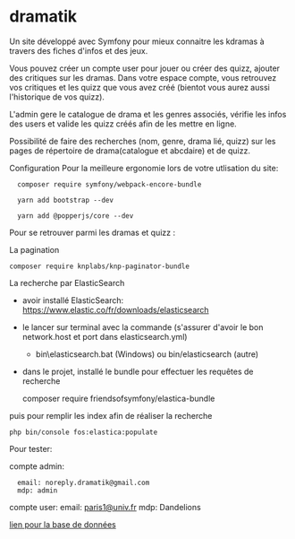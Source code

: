 # dramatik

Un site développé avec Symfony pour mieux connaitre les kdramas à travers des fiches d'infos et des jeux.

Vous pouvez créer un compte user pour jouer ou créer des quizz, ajouter des critiques sur les dramas. Dans votre espace compte, vous retrouvez vos critiques et les quizz que vous avez créé (bientot vous aurez aussi l'historique de vos quizz).

L'admin gere le catalogue de drama et les genres associés, vérifie les infos des users et valide les quizz créés afin de les mettre en ligne.

Possibilité de faire des recherches (nom, genre, drama lié, quizz) sur les pages de répertoire de drama(catalogue et abcdaire) et de quizz.


Configuration 
Pour la meilleure ergonomie lors de votre utlisation du site:
    
      composer require symfony/webpack-encore-bundle
      
      yarn add bootstrap --dev
    
      yarn add @popperjs/core --dev

Pour se retrouver parmi les dramas et quizz :

La pagination

    composer require knplabs/knp-paginator-bundle

La recherche par ElasticSearch

 - avoir installé ElasticSearch: https://www.elastic.co/fr/downloads/elasticsearch
 
 - le lancer sur terminal avec la commande (s'assurer d'avoir le bon network.host et port dans elasticsearch.yml)
   - bin\elasticsearch.bat (Windows) ou  bin/elasticsearch (autre)
 - dans le projet, installé le bundle pour effectuer les requêtes de recherche
 
    
    composer require friendsofsymfony/elastica-bundle

puis pour remplir les index afin de réaliser la recherche

    php bin/console fos:elastica:populate

Pour tester: 

   compte admin:

      email: noreply.dramatik@gmail.com
      mdp: admin

   compte user:
      email: paris1@univ.fr
      mdp: Dandelions
   
[lien pour la base de données](https://github.com/Maanuja/Dramatik/blob/main/dramatik.sql)